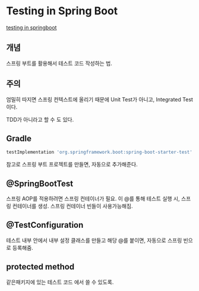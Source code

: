 # Testing in Spring Boot

[testing in springboot](https://www.baeldung.com/spring-boot-testing)

## 개념
스프링 부트를 활용해서 테스트 코드 작성하는 법.

## 주의 
엄밀히 따지면 스프링 컨텍스트에 올리기 때문에 Unit Test가 아니고, Integrated Test이다.

TDD가 아니라고 할 수 도 있다.

## Gradle
~~~groovy
testImplementation 'org.springframework.boot:spring-boot-starter-test'
~~~

참고로 스프링 부트 프로젝트를 만들면, 자동으로 추가해준다.

## @SpringBootTest
스프링 AOP를 적용하려면 스프링 컨테이너가 필요. 
이 @를 통해 테스트 실행 시, 스프링 컨테이너를 생성. 스프링 컨테이너 빈들이 사용가능해짐.

## @TestConfiguration

테스트 내부 안에서 내부 설정 클래스를 만들고 해당 @를 붙이면, 자동으로 스프링 빈으로 등록해줌.

## protected method
같은패키지에 있는 테스트 코드 에서 쓸 수 있도록.